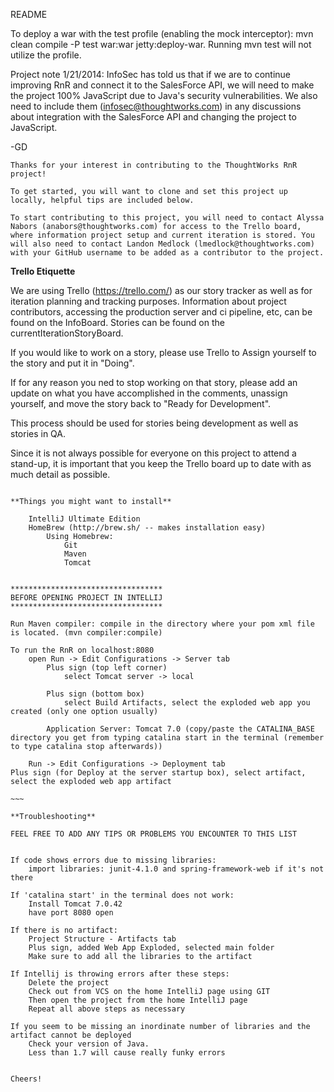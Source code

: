 README

To deploy a war with the test profile (enabling the mock interceptor):
mvn clean compile -P test war:war jetty:deploy-war. Running mvn test will not utilize the profile.

Project note 1/21/2014:  InfoSec has told us that if we are to continue improving RnR and connect it to the SalesForce API,
we will need to make the project 100% JavaScript due to Java's security vulnerabilities.  We also need to include them
(infosec@thoughtworks.com) in any discussions about integration with the SalesForce API and changing the project
to JavaScript.

-GD

~~~~~~~~~
Thanks for your interest in contributing to the ThoughtWorks RnR project!

To get started, you will want to clone and set this project up locally, helpful tips are included below.

To start contributing to this project, you will need to contact Alyssa Nabors (anabors@thoughtworks.com) for access to the Trello board,
where information project setup and current iteration is stored. You will also need to contact Landon Medlock (lmedlock@thoughtworks.com)
with your GitHub username to be added as a contributor to the project.
~~~~~~~~~

**Trello Etiquette**

We are using Trello (https://trello.com/) as our story tracker as well as for iteration planning and tracking purposes. Information about project contributors,
accessing the production server and ci pipeline, etc, can be found on the InfoBoard. Stories can be found on the currentIterationStoryBoard.

If you would like to work on a story, please use Trello to Assign yourself to the story and put it in "Doing".

If for any reason you ned to stop working on that story, please add an update on what you have accomplished in the comments, unassign yourself,
and move the story back to "Ready for Development".

This process should be used for stories being development as well as stories in QA.

Since it is not always possible for everyone on this project to attend a stand-up, it is important that you keep the Trello board up to date with
as much detail as possible.

~~~~~~~~~~~~~

**Things you might want to install**

    IntelliJ Ultimate Edition
    HomeBrew (http://brew.sh/ -- makes installation easy)
        Using Homebrew:
            Git
            Maven
            Tomcat


**********************************
BEFORE OPENING PROJECT IN INTELLIJ
**********************************

Run Maven compiler: compile in the directory where your pom xml file is located. (mvn compiler:compile)

To run the RnR on localhost:8080
	open Run -> Edit Configurations -> Server tab
		Plus sign (top left corner)
			select Tomcat server -> local

		Plus sign (bottom box)
			select Build Artifacts, select the exploded web app you created (only one option usually)

		Application Server: Tomcat 7.0 (copy/paste the CATALINA_BASE directory you get from typing catalina start in the terminal (remember to type catalina stop afterwards))

	Run -> Edit Configurations -> Deployment tab
Plus sign (for Deploy at the server startup box), select artifact, select the exploded web app artifact

~~~

**Troubleshooting**

FEEL FREE TO ADD ANY TIPS OR PROBLEMS YOU ENCOUNTER TO THIS LIST


If code shows errors due to missing libraries:
	import libraries: junit-4.1.0 and spring-framework-web if it's not there

If 'catalina start' in the terminal does not work:
	Install Tomcat 7.0.42
	have port 8080 open

If there is no artifact:
	Project Structure - Artifacts tab
	Plus sign, added Web App Exploded, selected main folder
	Make sure to add all the libraries to the artifact

If Intellij is throwing errors after these steps:
    Delete the project
    Check out from VCS on the home IntelliJ page using GIT
    Then open the project from the home IntelliJ page
    Repeat all above steps as necessary

If you seem to be missing an inordinate number of libraries and the artifact cannot be deployed
    Check your version of Java.
    Less than 1.7 will cause really funky errors
    

Cheers!
